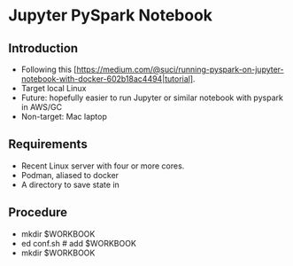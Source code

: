 # Jupyter PySpark Notebook

## Introduction
- Following this [https://medium.com/@suci/running-pyspark-on-jupyter-notebook-with-docker-602b18ac4494|tutorial].
- Target local Linux
- Future: hopefully easier to run Jupyter or similar notebook with pyspark in AWS/GC
- Non-target: Mac laptop

## Requirements
- Recent Linux server with four or more  cores.
- Podman, aliased to docker
- A directory to save state in

## Procedure
- mkdir $WORKBOOK
- ed conf.sh # add $WORKBOOK
- mkdir $WORKBOOK
